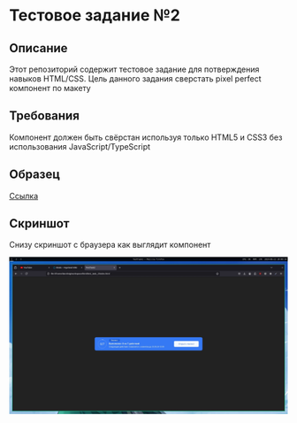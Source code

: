 # Тестовое задание №2

## Описание

Этот репозиторий содержит тестовое задание для потверждения навыков HTML/CSS. Цель данного задания сверстать pixel perfect компонент по макету

## Требования

Компонент должен быть свёрстан используя только HTML5 и CSS3 без использования JavaScript/TypeScript

## Образец

[Ссылка](https://www.figma.com/design/zHuUDy5z2jZpdDWzOVBipJ/%D0%A2%D0%B5%D1%81%D1%82%D0%BE%D0%B2%D0%BE%D0%B5-%D0%B7%D0%B0%D0%B4%D0%B0%D0%BD%D0%B8%D0%B5?node-id=98-10642&t=058UO3UaMhjwpZaO-0)

## Скриншот

Снизу скриншот с браузера как выглядит компонент

![Скриншот](screenshot.jpg)

